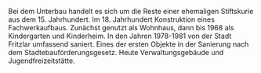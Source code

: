 Bei dem Unterbau handelt es sich um die Reste einer ehemaligen Stiftskurie aus dem 15. Jahrhundert.
Im 18. Jahrhundert Konstruktion eines Fachwerkaufbaus.
Zunächst genutzt als Wohnhaus, dann bis 1968 als Kindergarten und Kinderheim.
In den Jahren 1978-1981 von der Stadt Fritzlar umfassend saniert. Eines der ersten Objekte in der Sanierung nach dem Stadtebauförderungsgesetz.
Heute Verwaltungsgebäude und Jugendfreizeitstätte.

